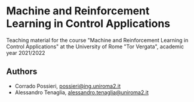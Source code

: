 # Machine and Reinforcement Learning in Control Applications

Teaching material for the course "Machine and Reinforcement Learning in Control Applications" at the University of Rome "Tor Vergata", academic year 2021/2022

## Authors

- Corrado Possieri, possieri@ing.uniroma2.it
- Alessandro Tenaglia, alessandro.tenaglia@uniroma2.it

